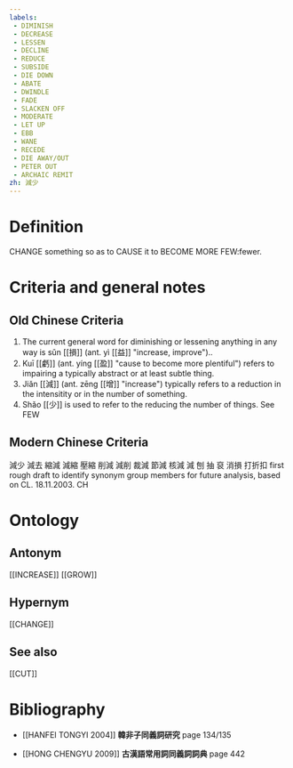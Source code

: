 ```yaml
---
labels: 
 - DIMINISH
 - DECREASE
 - LESSEN
 - DECLINE
 - REDUCE
 - SUBSIDE
 - DIE DOWN
 - ABATE
 - DWINDLE
 - FADE
 - SLACKEN OFF
 - MODERATE
 - LET UP
 - EBB
 - WANE
 - RECEDE
 - DIE AWAY/OUT
 - PETER OUT
 - ARCHAIC REMIT
zh: 減少
---
```


# Definition
CHANGE something so as to CAUSE it to BECOME MORE FEW:fewer.
# Criteria and general notes
## Old Chinese Criteria
1. The current general word for diminishing or lessening anything in any way is sǔn [[損]] (ant. yì [[益]] "increase, improve")..
2. Kuī [[虧]] (ant. yíng [[盈]] "cause to become more plentiful") refers to impairing a typically abstract or at least subtle thing.
3. Jiǎn [[減]] (ant. zēng [[增]] "increase") typically refers to a reduction in the intensitity or in the number of something.
4. Shǎo [[少]] is used to refer to the reducing the number of things. See FEW
## Modern Chinese Criteria
減少
減去
縮減
減縮
壓縮
削減
減削
裁減
節減
核減
減
刨
抽
裒
消損
打折扣
first rough draft to identify synonym group members for future analysis, based on CL. 18.11.2003. CH
# Ontology

## Antonym
[[INCREASE]]
[[GROW]]
## Hypernym
[[CHANGE]]
## See also
[[CUT]]
# Bibliography
- [[HANFEI TONGYI 2004]]
**韓非子同義詞研究** page 134/135

- [[HONG CHENGYU 2009]]
**古漢語常用詞同義詞詞典** page 442
